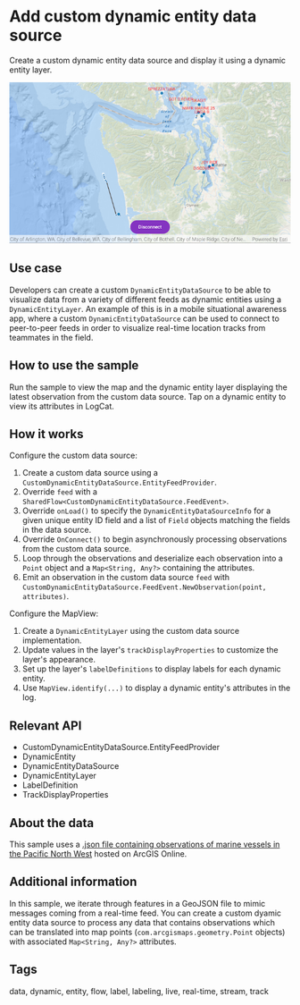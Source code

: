 # Add custom dynamic entity data source

Create a custom dynamic entity data source and display it using a dynamic entity layer.

![Image of add custom dynamic entity data source](add-custom-dynamic-entity-data-source.png)

## Use case

Developers can create a custom `DynamicEntityDataSource` to be able to visualize data from a variety of different feeds as dynamic entities using a `DynamicEntityLayer`. An example of this is in a mobile situational awareness app, where a custom `DynamicEntityDataSource` can be used to connect to peer-to-peer feeds in order to visualize real-time location tracks from teammates in the field.

## How to use the sample

Run the sample to view the map and the dynamic entity layer displaying the latest observation from the custom data source. Tap on a dynamic entity to view its attributes in LogCat.

## How it works

Configure the custom data source:

1. Create a custom data source using a `CustomDynamicEntityDataSource.EntityFeedProvider`.
2. Override `feed` with a `SharedFlow<CustomDynamicEntityDataSource.FeedEvent>`.
3. Override `onLoad()` to specify the `DynamicEntityDataSourceInfo` for a given unique entity ID field and a list of `Field` objects matching the fields in the data source.
4. Override `OnConnect()` to begin asynchronously processing observations from the custom data source.
5. Loop through the observations and deserialize each observation into a `Point` object and a `Map<String, Any?>` containing the attributes.
6. Emit an observation in the custom data source `feed` with `CustomDynamicEntityDataSource.FeedEvent.NewObservation(point, attributes)`.

Configure the MapView:

1. Create a `DynamicEntityLayer` using the custom data source implementation.
2. Update values in the layer's `trackDisplayProperties` to customize the layer's appearance.
3. Set up the layer's `labelDefinitions` to display labels for each dynamic entity.
4. Use `MapView.identify(...)` to display a dynamic entity's attributes in the log.

## Relevant API

* CustomDynamicEntityDataSource.EntityFeedProvider
* DynamicEntity
* DynamicEntityDataSource
* DynamicEntityLayer
* LabelDefinition
* TrackDisplayProperties

## About the data

This sample uses a [.json file containing observations of marine vessels in the Pacific North West](https://www.arcgis.com/home/item.html?id=a8a942c228af4fac96baa78ad60f511f) hosted on ArcGIS Online.

## Additional information

In this sample, we iterate through features in a GeoJSON file to mimic messages coming from a real-time feed. You can create a custom dyamic entity data source to process any data that contains observations which can be translated into map points (`com.arcgismaps.geometry.Point` objects) with associated `Map<String, Any?>` attributes.

## Tags

data, dynamic, entity, flow, label, labeling, live, real-time, stream, track
